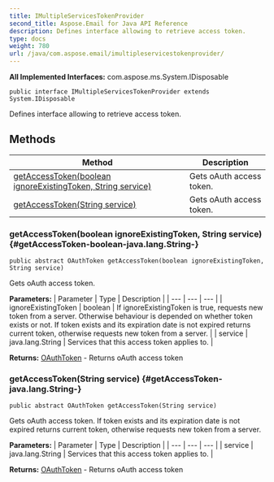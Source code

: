 ```yaml
---
title: IMultipleServicesTokenProvider
second_title: Aspose.Email for Java API Reference
description: Defines interface allowing to retrieve access token.
type: docs
weight: 780
url: /java/com.aspose.email/imultipleservicestokenprovider/
---
```


**All Implemented Interfaces:**
com.aspose.ms.System.IDisposable
```
public interface IMultipleServicesTokenProvider extends System.IDisposable
```

Defines interface allowing to retrieve access token.
## Methods

| Method | Description |
| --- | --- |
| [getAccessToken(boolean ignoreExistingToken, String service)](#getAccessToken-boolean-java.lang.String-) | Gets oAuth access token. |
| [getAccessToken(String service)](#getAccessToken-java.lang.String-) | Gets oAuth access token. |
### getAccessToken(boolean ignoreExistingToken, String service) {#getAccessToken-boolean-java.lang.String-}
```
public abstract OAuthToken getAccessToken(boolean ignoreExistingToken, String service)
```


Gets oAuth access token.

**Parameters:**
| Parameter | Type | Description |
| --- | --- | --- |
| ignoreExistingToken | boolean | If ignoreExistingToken is true, requests new token from a server. Otherwise behaviour is depended on whether token exists or not. If token exists and its expiration date is not expired returns current token, otherwise requests new token from a server. |
| service | java.lang.String | Services that this access token applies to. |

**Returns:**
[OAuthToken](../../com.aspose.email/oauthtoken) - Returns oAuth access token
### getAccessToken(String service) {#getAccessToken-java.lang.String-}
```
public abstract OAuthToken getAccessToken(String service)
```


Gets oAuth access token. If token exists and its expiration date is not expired returns current token, otherwise requests new token from a server.

**Parameters:**
| Parameter | Type | Description |
| --- | --- | --- |
| service | java.lang.String | Services that this access token applies to. |

**Returns:**
[OAuthToken](../../com.aspose.email/oauthtoken) - Returns oAuth access token
